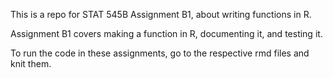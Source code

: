 This is a repo for STAT 545B Assignment B1, about writing functions in R. 

Assignment B1 covers making a function in R, documenting it, and testing it.

To run the code in these assignments, go to the respective rmd files and knit them. 